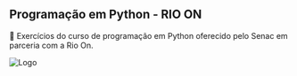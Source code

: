 ## Programação em Python - RIO ON
📝 Exercícios do curso de programação em Python oferecido pelo Senac em parceria com a Rio On.




![Logo](https://encrypted-tbn0.gstatic.com/images?q=tbn:ANd9GcSJ90WOSVtKKheHcAGaAd4wYC9IIgL4mtw-_A&s)

